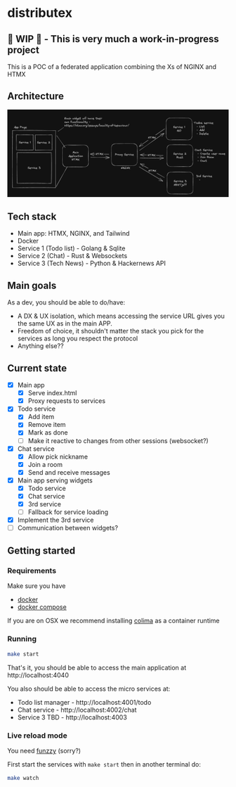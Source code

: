 # distributex

## 🚧 WIP 🚧 - This is very much a work-in-progress project

This is a POC of a federated application combining the Xs of NGINX and HTMX

## Architecture

![Architecture](/architecture.png?raw=true "Optional Title")

## Tech stack

 - Main app: HTMX, NGINX, and Tailwind
 - Docker 
 - Service 1 (Todo list) - Golang & Sqlite
 - Service 2 (Chat) - Rust & Websockets
 - Service 3 (Tech News) - Python & Hackernews API

## Main goals

As a dev, you should be able to do/have:

 - A DX & UX isolation, which means accessing the service URL gives you the same UX as in the main APP.
 - Freedom of choice, it shouldn't matter the stack you pick for the services as long you respect the protocol
 - Anything else??

## Current state

 - [x] Main app
   - [x] Serve index.html 
   - [x] Proxy requests to services
 - [x] Todo service
   - [x] Add item
   - [x] Remove item
   - [x] Mark as done
   - [ ] Make it reactive to changes from other sessions (websocket?)
 - [x] Chat service 
   - [x] Allow pick nickname
   - [x] Join a room
   - [x] Send and receive messages
 - [x] Main app serving widgets
   - [x] Todo service
   - [x] Chat service
   - [x] 3rd service
   - [ ] Fallback for service loading
 - [x] Implement the 3rd service 
 - [ ] Communication between widgets?

## Getting started

### Requirements

Make sure you have 
 - [docker](https://docs.docker.com/engine/install/)
 - [docker compose](https://docs.docker.com/compose/install/)

If you are on OSX we recommend installing [colima](https://github.com/abiosoft/colima) as a container runtime

### Running

```bash
make start
```

That's it, you should be able to access the main application at http://localhost:4040

You also should be able to access the micro services at:
  - Todo list manager - http://localhost:4001/todo
  - Chat service - http://localhost:4002/chat
  - Service 3 TBD - http://localhost:4003

### Live reload mode

You need [funzzy](https://github.com/cristianoliveira/funzzy) (sorry?)

First start the services with `make start` then in another terminal do:

```bash
make watch
```
